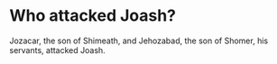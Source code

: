 # Who attacked Joash?

Jozacar, the son of Shimeath, and Jehozabad, the son of Shomer, his servants, attacked Joash.
